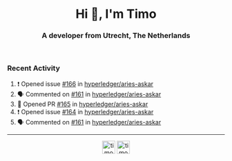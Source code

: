 <h1 align="center">Hi 👋, I'm Timo</h1>
<h3 align="center">A developer from Utrecht, The Netherlands</h3>
<br/>
<!-- https://github.com/rahuldkjain/github-profile-readme-generator --!>

<!--  <p align="left"><img src="https://github-readme-stats.vercel.app/api?username=timoglastra&show_icons=true&count_private=true&" alt="timoglastra" /></p> --!>

<!--
Github language stats
<p align="left"><img src="https://github-readme-stats.vercel.app/api/top-langs/?username=timoglastra&layout=compact" alt="timoglastra" /><p>
-->

<!-- Codestats language stats -->
<!-- <p align="left"><img src="https://codestats-readme.vercel.app/api/top-langs/?username=timoglastra&layout=compact&language_count=12" alt="timoglastra" /><p>    --!>
  
<h3>Recent Activity</h3>

<!--START_SECTION:activity-->
1. ❗ Opened issue [#166](https://github.com/hyperledger/aries-askar/issues/166) in [hyperledger/aries-askar](https://github.com/hyperledger/aries-askar)
2. 🗣 Commented on [#161](https://github.com/hyperledger/aries-askar/pull/161#issuecomment-1665625366) in [hyperledger/aries-askar](https://github.com/hyperledger/aries-askar)
3. 💪 Opened PR [#165](https://github.com/hyperledger/aries-askar/pull/165) in [hyperledger/aries-askar](https://github.com/hyperledger/aries-askar)
4. ❗ Opened issue [#164](https://github.com/hyperledger/aries-askar/issues/164) in [hyperledger/aries-askar](https://github.com/hyperledger/aries-askar)
5. 🗣 Commented on [#161](https://github.com/hyperledger/aries-askar/pull/161#issuecomment-1665616456) in [hyperledger/aries-askar](https://github.com/hyperledger/aries-askar)
<!--END_SECTION:activity-->

---

<p align="center">
<a href="https://twitter.com/timoglastra" target="blank"><img align="center" src="https://cdn.jsdelivr.net/npm/simple-icons@3.0.1/icons/twitter.svg" alt="timoglastra" height="30" width="30" /></a>
<a href="https://linkedin.com/in/timoglastra" target="blank"><img align="center" src="https://cdn.jsdelivr.net/npm/simple-icons@3.0.1/icons/linkedin.svg" alt="timoglastra" height="30" width="30" /></a>
</p>



